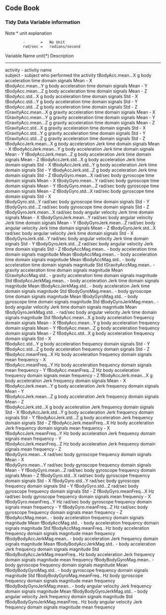 ##  Code Book
### Tidy Data Variable information

Note *  	unit explanation

			-		=	No Unit
			rad/sec	=	radians/second

Variable Name					unit(*)	Description	
----------------------------	--------------------------------------------------------------
activity						-		activity name													
subject							-		subject who performed the activity
tBodyAcc.mean...X				g		body acceleration time domain signals Mean - X	
tBodyAcc.mean...Y				g		body acceleration time domain signals Mean - Y	
tBodyAcc.mean...Z				g		body acceleration time domain signals Mean - Z	
tBodyAcc.std...X				g		body acceleration time domain signals Std - X	
tBodyAcc.std...Y				g		body acceleration time domain signals Std - Y	
tBodyAcc.std...Z				g		body acceleration time domain signals Std - Z	
tGravityAcc.mean...X			g		gravity acceleration time domain signals Mean - X	
tGravityAcc.mean...Y			g		gravity acceleration time domain signals Mean - Y	
tGravityAcc.mean...Z			g		gravity acceleration time domain signals Mean - Z	
tGravityAcc.std...X				g		gravity acceleration time domain signals Std - X	
tGravityAcc.std...Y				g		gravity acceleration time domain signals Std - Y	
tGravityAcc.std...Z				g		gravity acceleration time domain signals Std - Z	
tBodyAccJerk.mean...X			g		body acceleration Jerk time domain signals Mean - X	
tBodyAccJerk.mean...Y			g		body acceleration Jerk time domain signals Mean - Y
tBodyAccJerk.mean...Z			g		body acceleration Jerk time domain signals Mean - Z
tBodyAccJerk.std...X			g		body acceleration Jerk time domain signals Std - X
tBodyAccJerk.std...Y			g		body acceleration Jerk time domain signals Std - Y
tBodyAccJerk.std...Z			g		body acceleration Jerk time domain signals Std - Z
tBodyGyro.mean...X				rad/sec	body gyroscope time domain signals Mean - X	
tBodyGyro.mean...Y				rad/sec	body gyroscope time domain signals Mean - Y
tBodyGyro.mean...Z				rad/sec	body gyroscope time domain signals Mean - Z	
tBodyGyro.std...X				rad/sec	body gyroscope time domain signals Std - X	
tBodyGyro.std...Y				rad/sec	body gyroscope time domain signals Std - Y
tBodyGyro.std...Z				rad/sec	body gyroscope time domain signals Std - Z
tBodyGyroJerk.mean...X			rad/sec	body angular velocity Jerk time domain signals Mean - X	
tBodyGyroJerk.mean...Y			rad/sec	body angular velocity Jerk time domain signals Mean - Y	
tBodyGyroJerk.mean...Z			rad/sec	body angular velocity Jerk time domain signals Mean - Z	
tBodyGyroJerk.std...X			rad/sec	body angular velocity Jerk time domain signals Std - X	
tBodyGyroJerk.std...Y			rad/sec	body angular velocity Jerk time domain signals Std - Y
tBodyGyroJerk.std...Z			rad/sec	body angular velocity Jerk time domain signals Std - Z
tBodyAccMag.mean..				-		body acceleration time domain signals magnitude Mean
tBodyAccMag.mean..				-		body acceleration time domain signals magnitude Mean
tBodyAccMag.std..				-		body acceleration time domain signals magnitude Std
tGravityAccMag.mean..			-		gravity acceleration time domain signals magnitude Mean
tGravityAccMag.std..			-		gravity acceleration time domain signals magnitude Std
tBodyAccJerkMag.mean..			-		body acceleration Jerk time domain signals magnitude Mean
tBodyAccJerkMag.std..			-		body acceleration Jerk time domain signals magnitude Std
tBodyGyroMag.mean..				-		body gyroscope time domain signals magnitude Mean
tBodyGyroMag.std..				-		body gyroscope time domain signals magnitude Std
tBodyGyroJerkMag.mean..			-		body angular velocity Jerk time domain signals magnitude Mean
tBodyGyroJerkMag.std..			-		rad/sec	body angular velocity Jerk time domain signals magnitude Std
fBodyAcc.mean...X				g		body acceleration frequency domain signals Mean - X	
fBodyAcc.mean...Y				g		body acceleration frequency domain signals Mean - Y	
fBodyAcc.mean...Z				g		body acceleration frequency domain signals Mean - Z	
fBodyAcc.std...X				g		body acceleration frequency domain signals Std - X	
fBodyAcc.std...Y				g		body acceleration frequency domain signals Std - Y	
fBodyAcc.std...Z				g		body acceleration frequency domain signals Std - Z	
fBodyAcc.meanFreq...X			Hz		body acceleration frequency domain signals mean frequency - X	
fBodyAcc.meanFreq...Y			Hz		body acceleration frequency domain signals mean frequency - Y
fBodyAcc.meanFreq...Z			Hz		body acceleration frequency domain signals mean frequency - Z
fBodyAccJerk.mean...X			g		body acceleration Jerk frequency domain signals Mean - X	
fBodyAccJerk.mean...Y			g		body acceleration Jerk frequency domain signals Mean - Y	
fBodyAccJerk.mean...Z			g		body acceleration Jerk frequency domain signals Mean - Z	
fBodyAccJerk.std...X			g		body acceleration Jerk frequency domain signals Std - X	
fBodyAccJerk.std...Y			g		body acceleration Jerk frequency domain signals Std - Y	
fBodyAccJerk.std...Z			g		body acceleration Jerk frequency domain signals Std - Z	
fBodyAccJerk.meanFreq...X		Hz		body acceleration Jerk frequency domain signals mean frequency - X	
fBodyAccJerk.meanFreq...Y		Hz		body acceleration Jerk frequency domain signals mean frequency - Y	
fBodyAccJerk.meanFreq...Z		Hz		body acceleration Jerk frequency domain signals mean frequency - Z	
fBodyGyro.mean...X				rad/sec	body gyroscope frequency domain signals Mean - X	
fBodyGyro.mean...Y				rad/sec	body gyroscope frequency domain signals Mean - Y
fBodyGyro.mean...Z				rad/sec	body gyroscope frequency domain signals Mean - Z
fBodyGyro.std...X				rad/sec	body gyroscope frequency domain signals Std - X
fBodyGyro.std...Y				rad/sec	body gyroscope frequency domain signals Std - Y
fBodyGyro.std...Z				rad/sec	body gyroscope frequency domain signals Std - Z
fBodyGyro.meanFreq...X			Hz		rad/sec	body gyroscope frequency domain signals mean frequency - X
fBodyGyro.meanFreq...Y			Hz		rad/sec	body gyroscope frequency domain signals mean frequency - Y
fBodyGyro.meanFreq...Z			Hz		rad/sec	body gyroscope frequency domain signals mean frequency - Z
fBodyAccMag.mean..				-		body acceleration frequency domain signals magnitude Mean
fBodyAccMag.std..				-		body acceleration frequency domain signals magnitude Std
fBodyAccMag.meanFreq..			Hz		body acceleration frequency domain signals magnitude mean frequency
fBodyBodyAccJerkMag.mean..		-		body acceleration Jerk frequency domain signals magnitude Mean 
fBodyBodyAccJerkMag.std..		-		body acceleration Jerk frequency domain signals magnitude Std
fBodyBodyAccJerkMag.meanFreq..	Hz		body acceleration Jerk frequency domain signals magnitude mean frequency
fBodyBodyGyroMag.mean..			-		body gyroscope frequency domain signals magnitude Mean
fBodyBodyGyroMag.std..			-		body gyroscope frequency domain signals magnitude Std
fBodyBodyGyroMag.meanFreq..		Hz		body gyroscope frequency domain signals magnitude mean frequency
fBodyBodyGyroJerkMag.mean..		-		body angular velocity Jerk frequency domain signals magnitude Mean
fBodyBodyGyroJerkMag.std..		-		body angular velocity Jerk frequency domain signals magnitude Std
fBodyBodyGyroJerkMag.meanFreq..	Hz		body angular velocity Jerk frequency domain signals magnitude mean frequency

